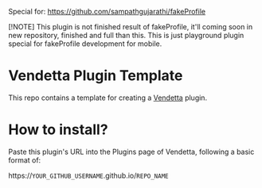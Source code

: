 Special for: https://github.com/sampathgujarathi/fakeProfile

[!NOTE]
This plugin is not finished result of fakeProfile, it'll coming soon in new repository, finished and full than this. This is just playground plugin special for fakeProfile development for mobile.

# Vendetta Plugin Template
This repo contains a template for creating a [Vendetta](https://github.com/vendetta-mod/Vendetta) plugin.

# How to install?
Paste this plugin's URL into the Plugins page of Vendetta, following a basic format of:

https://`YOUR_GITHUB_USERNAME`.github.io/`REPO_NAME`
